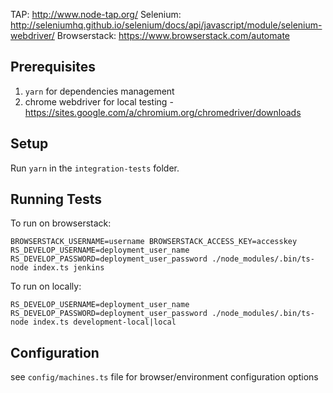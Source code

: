 TAP: http://www.node-tap.org/
Selenium: http://seleniumhq.github.io/selenium/docs/api/javascript/module/selenium-webdriver/
Browserstack: https://www.browserstack.com/automate

## Prerequisites
1) `yarn` for dependencies management
2) chrome webdriver for local testing - https://sites.google.com/a/chromium.org/chromedriver/downloads

## Setup
Run `yarn` in the `integration-tests` folder.

## Running Tests

To run on browserstack:
```
BROWSERSTACK_USERNAME=username BROWSERSTACK_ACCESS_KEY=accesskey RS_DEVELOP_USERNAME=deployment_user_name RS_DEVELOP_PASSWORD=deployment_user_password ./node_modules/.bin/ts-node index.ts jenkins
```

To run on locally:
```
RS_DEVELOP_USERNAME=deployment_user_name RS_DEVELOP_PASSWORD=deployment_user_password ./node_modules/.bin/ts-node index.ts development-local|local
```

## Configuration
see `config/machines.ts` file for browser/environment configuration options

